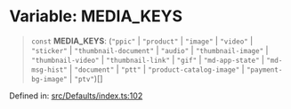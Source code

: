 # Variable: MEDIA\_KEYS

> `const` **MEDIA\_KEYS**: (`"ppic"` \| `"product"` \| `"image"` \| `"video"` \| `"sticker"` \| `"thumbnail-document"` \| `"audio"` \| `"thumbnail-image"` \| `"thumbnail-video"` \| `"thumbnail-link"` \| `"gif"` \| `"md-app-state"` \| `"md-msg-hist"` \| `"document"` \| `"ptt"` \| `"product-catalog-image"` \| `"payment-bg-image"` \| `"ptv"`)[]

Defined in: [src/Defaults/index.ts:102](https://github.com/Fokusdotid/bail/blob/3856b89f13bbe82f2e10396a28cd4ef2089de845/src/Defaults/index.ts#L102)
